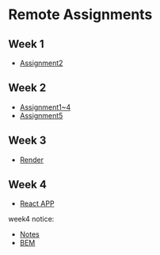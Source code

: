 <h1>Remote Assignments</h1>

<h2>Week 1</h2>

  - [Assignment2](https://kev1n1in.github.io/remote-assignments/week-1/index.html)
  
<h2>Week 2</h2>

  - [Assignment1~4](https://kev1n1in.github.io/remote-assignments/week-2/index.html)
  - [Assignment5](https://github.com/kev1n1in/remote-assignments/blob/master/week-2/Algorithm.js)

<h2>Week 3</h2>

  - [Render](https://remote-assignments-week-3-5o60.onrender.com)
<h2>Week 4</h2>

  - [React APP](https://kev1n1in.github.io/remote-assignments/)
 
week4 notice:
- [Notes](https://medium.com/@KeVinL1n/week4-%E7%AD%86%E8%A8%98-ba6112fec7ea)
- [BEM](https://medium.com/p/444d0fb3f7ca/edit)
